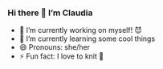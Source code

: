 ### Hi there 👋 I’m Claudia 

- 🔭 I’m currently working on myself! :smiling_imp:
- 🌱 I’m currently learning some cool things
- 😄 Pronouns: she/her
- ⚡ Fun fact: I love to knit :sheep:

